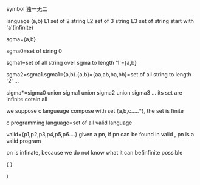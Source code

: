 symbol  独一无二

language     (a,b)  L1 set of 2 string       L2  set of 3 string   L3  set of  string start  with 'a'(infinite)


sgma={a,b}

sgma0=set of string 0

sgma1=set of all string over  sgma to  length '1'={a,b}

sgma2=sgma1.sgma1={a,b}.{a,b}={aa,ab,ba,bb}=set of all string to  length '2'
...

sigma*=sigma0 union  sigma1 union  sigma2 union  sigma3 ...    its set are  infinite   cotain  all

we  suppose c langueage  compose with   set {a,b,c.....*}, the set  is finite

c programming language=set of all valid  language


valid={p1,p2,p3,p4,p5,p6....}   given  a pn,  if  pn can  be  found  in  valid , pn is a valid  program

pn is infinate, because  we do not know what  it can  be(infinite possible


{   }




)




